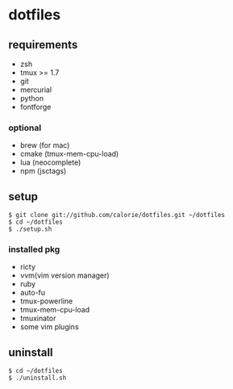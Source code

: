 dotfiles
========
## requirements

- zsh
- tmux >= 1.7
- git
- mercurial
- python
- fontforge

### optional

- brew (for mac)
- cmake (tmux-mem-cpu-load)
- lua (neocomplete)
- npm (jsctags)

## setup

```
$ git clone git://github.com/calorie/dotfiles.git ~/dotfiles
$ cd ~/dotfiles
$ ./setup.sh
```

### installed pkg

- ricty
- vvm(vim version manager)
- ruby
- auto-fu
- tmux-powerline
- tmux-mem-cpu-load
- tmuxinator
- some vim plugins

## uninstall

```
$ cd ~/dotfiles
$ ./uninstall.sh
```


